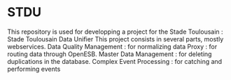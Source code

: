 STDU
====

This repository is used for developping a project for the Stade Toulousain : Stade Toulousain Data Unifier
This project consists in several parts, mostly webservices.
Data Quality Management : for normalizing data
Proxy : for routing data through OpenESB.
Master Data Management : for deleting duplications in the database.
Complex Event Processing : for catching and performing events
